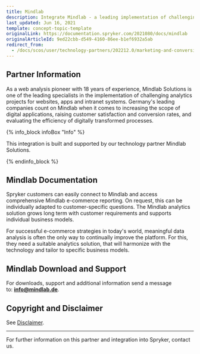 ```yaml
---
title: Mindlab
description: Integrate Mindlab - a leading implementation of challenging analytics projects for websites, apps and intranet systems.
last_updated: Jun 16, 2021
template: concept-topic-template
originalLink: https://documentation.spryker.com/2021080/docs/mindlab
originalArticleId: 9ed22cbb-d549-4160-86ee-b1ef6932a5ab
redirect_from:
  - /docs/scos/user/technology-partners/202212.0/marketing-and-conversion/analytics/mindlab.html
---
```


## Partner Information

As a web analysis pioneer with 18 years of experience, Mindlab Solutions is one of the leading specialists in the implementation of challenging analytics projects for websites, apps and intranet systems. Germany's leading companies count on Mindlab when it comes to increasing the scope of digital applications, raising customer satisfaction and conversion rates, and evaluating the efficiency of digitally transformed processes.

{% info_block infoBox "Info" %}

This integration is built and supported by our technology partner Mindlab Solutions.

{% endinfo_block %}

## Mindlab Documentation

Spryker customers can easily connect to Mindlab and access comprehensive Mindlab e-commerce reporting. On request, this can be individually adapted to customer-specific questions. The Mindlab analytics solution grows long term with customer requirements and supports individual business models.

For successful e-commerce strategies in today's world, meaningful data analysis is often the only way to continually improve the platform. For this, they need a suitable analytics solution, that will harmonize with the technology and tailor to specific business models.

## Mindlab Download and Support

For downloads, support and additional information send a message to: **[info@mindlab.de](mailto:info@mindlab.de)**.

## Copyright and Disclaimer

See [Disclaimer](https://github.com/spryker/spryker-documentation).

---
For further information on this partner and integration into Spryker,  contact us.

<div class="hubspot-form js-hubspot-form" data-portal-id="2770802" data-form-id="163e11fb-e833-4638-86ae-a2ca4b929a41" id="hubspot-1"></div>
